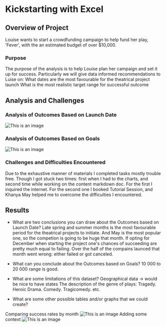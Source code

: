 # Kickstarting with Excel

## Overview of Project
Louise wants to start a crowdfunding campaign to help fund her play, 'Fever', with the an estimated budget of over $10,000. 

### Purpose
The purpose of the analysis is to help Louise plan her campaign and set it up for success. Particularly we will give data informed recommendations to Luise on:
What dates are the most favourable for the theatrical project launch
What is the most realistic target range for successful outcome


## Analysis and Challenges

### Analysis of Outcomes Based on Launch Date
![This is an image](https://github.com/ArmineKhanan/kickstarter-analysis/blob/main/Theater_Outcomes_vs_Launch.png)

### Analysis of Outcomes Based on Goals
![This is an image](https://github.com/ArmineKhanan/kickstarter-analysis/blob/main/Outcomes_vs_Goals.png)

### Challenges and Difficulties Encountered
Due to the exhaustive manner of materials I completed tasks mostly trouble free. Though I got stuck two times: first when I had to the charts, and second time while working on the content markdown doc. For the first I inquired the internet. For the second one I booked Tutorial Session, and Khanya May helped me to overcome the difficulties I encountered. 



## Results

- What are two conclusions you can draw about the Outcomes based on Launch Date?
Late spring and summer months is the most favourable period for the theatrical projects to initiate. And May is the most popular one, so the competion is going to be huge that month.
If opting for December when starting the project one's chances of succeeding are pretty much equal to failing. Over the half of the compains launced that month went wrong: either failed or got canceled.
- What can you conclude about the Outcomes based on Goals?
10 000 to 20 000 range is good.
- What are some limitations of this dataset?
Geographical data -> would be nice to have states
The description of the genre of plays: Tragedy. Heroic Drama. Comedy. Tragicomedy. etc.

- What are some other possible tables and/or graphs that we could create?

Comparing success rates by month
![This is an image](https://github.com/ArmineKhanan/kickstarter-analysis/blob/main/Success_Rate_by_Month.png)
Adding some context
![This is an image](https://github.com/ArmineKhanan/kickstarter-analysis/blob/main/Project_Outcomes_by_Category.png)
